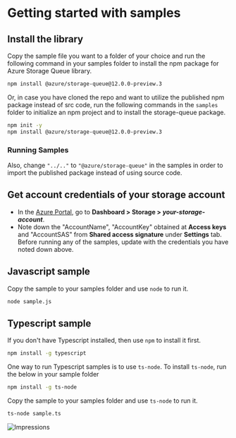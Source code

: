 # Getting started with samples

## Install the library

Copy the sample file you want to a folder of your choice and run the following command in your samples folder to install the npm package for Azure Storage Queue library.

```bash
npm install @azure/storage-queue@12.0.0-preview.3
```

Or, in case you have cloned the repo and want to utilize the published npm package instead of src code, run the following commands in the `samples` folder to initialize an npm project and to install the storage-queue package.

```bash
npm init -y
npm install @azure/storage-queue@12.0.0-preview.3
```

### Running Samples

Also, change `"../.."` to `"@azure/storage-queue"` in the samples in order to import the published package instead of using source code.

## Get account credentials of your storage account

- In the [Azure Portal](https://portal.azure.com), go to **Dashboard > Storage > _your-storage-account_**.
- Note down the "AccountName", "AccountKey" obtained at **Access keys** and "AccountSAS" from **Shared access signature** under **Settings** tab.
  Before running any of the samples, update with the credentials you have noted down above.

## Javascript sample

Copy the sample to your samples folder and use `node` to run it.

```bash
node sample.js
```

## Typescript sample

If you don't have Typescript installed, then use `npm` to install it first.

```bash
npm install -g typescript
```

One way to run Typescript samples is to use `ts-node`. To install `ts-node`, run the below in your sample folder

```bash
npm install -g ts-node
```

Copy the sample to your samples folder and use `ts-node` to run it.

```bash
ts-node sample.ts
```

![Impressions](https://azure-sdk-impressions.azurewebsites.net/api/impressions/azure-sdk-for-js/sdk/storage/storage-queue/samples/README.png)
